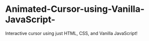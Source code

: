 # Animated-Cursor-using-Vanilla-JavaScript-
Interactive cursor using just HTML, CSS, and Vanilla JavaScript!
